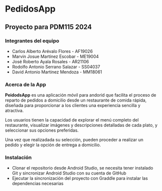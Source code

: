 # PedidosApp
## Proyecto para PDM115 2024

### **Integrantes del equipo**
- Carlos Alberto Arévalo Flores - AF19026
- Marvin Josue Martínez Escobar - ME19004
- José Roberto Ayala Rosales - AR21106
- Rodolfo Antonio Serrano Salazar - SS04037
- David Antonio Martinez Mendoza - MM18061

### Acerca de la App
**PeidodsApp** es una aplicación móvil para andorid que facilita el proceso de reparto de pedidos a domicilio desde un restaurante de comida
rápida, diseñada para proporcionar a los clientes una experiencia sencilla y atractiva.

Los usuarios tienen la capacidad de explorar el menú completo del restaurante, visualizar imágenes y descripciones detalladas de cada plato, y seleccionar sus opciones preferidas.

Una vez que realizadada su selección, pueden proceder a realizar un pedido y elegir la opción de entrega a domicilio.

### Instalación
- Clonar el repositorio desde Android Studio, se necesita tener instalado Git y sincronizar Android Studio con su cuenta de GitHub
- Ejecutar la sincronización del proyecto con Graddle para instalar las dependencias necesarias
